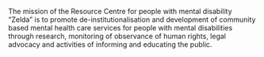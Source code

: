The mission of the Resource Centre for people with mental disability “Zelda” is to promote de-institutionalisation and development of community based mental health care services for people with mental disabilities through research, monitoring of observance of human rights, legal advocacy and activities of informing and educating the public. 